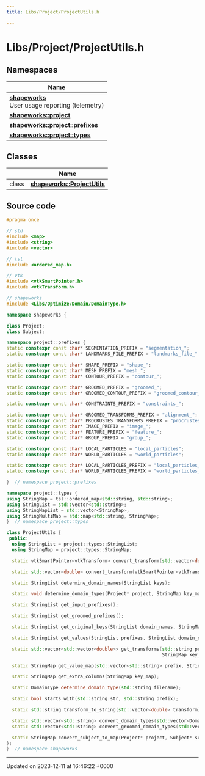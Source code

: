 ```yaml
---
title: Libs/Project/ProjectUtils.h

---
```


# Libs/Project/ProjectUtils.h



## Namespaces

| Name           |
| -------------- |
| **[shapeworks](../Namespaces/namespaceshapeworks.md)** <br>User usage reporting (telemetry)  |
| **[shapeworks::project](../Namespaces/namespaceshapeworks_1_1project.md)**  |
| **[shapeworks::project::prefixes](../Namespaces/namespaceshapeworks_1_1project_1_1prefixes.md)**  |
| **[shapeworks::project::types](../Namespaces/namespaceshapeworks_1_1project_1_1types.md)**  |

## Classes

|                | Name           |
| -------------- | -------------- |
| class | **[shapeworks::ProjectUtils](../Classes/classshapeworks_1_1ProjectUtils.md)**  |




## Source code

```cpp
#pragma once

// std
#include <map>
#include <string>
#include <vector>

// tsl
#include <ordered_map.h>

// vtk
#include <vtkSmartPointer.h>
#include <vtkTransform.h>

// shapeworks
#include <Libs/Optimize/Domain/DomainType.h>

namespace shapeworks {

class Project;
class Subject;

namespace project::prefixes {
static constexpr const char* SEGMENTATION_PREFIX = "segmentation_";
static constexpr const char* LANDMARKS_FILE_PREFIX = "landmarks_file_";

static constexpr const char* SHAPE_PREFIX = "shape_";
static constexpr const char* MESH_PREFIX = "mesh_";
static constexpr const char* CONTOUR_PREFIX = "contour_";

static constexpr const char* GROOMED_PREFIX = "groomed_";
static constexpr const char* GROOMED_CONTOUR_PREFIX = "groomed_contour_";

static constexpr const char* CONSTRAINTS_PREFIX = "constraints_";

static constexpr const char* GROOMED_TRANSFORMS_PREFIX = "alignment_";
static constexpr const char* PROCRUSTES_TRANSFORMS_PREFIX = "procrustes_";
static constexpr const char* IMAGE_PREFIX = "image_";
static constexpr const char* FEATURE_PREFIX = "feature_";
static constexpr const char* GROUP_PREFIX = "group_";

static constexpr const char* LOCAL_PARTICLES = "local_particles";
static constexpr const char* WORLD_PARTICLES = "world_particles";

static constexpr const char* LOCAL_PARTICLES_PREFIX = "local_particles_";
static constexpr const char* WORLD_PARTICLES_PREFIX = "world_particles_";

}  // namespace project::prefixes

namespace project::types {
using StringMap = tsl::ordered_map<std::string, std::string>;
using StringList = std::vector<std::string>;
using StringMapList = std::vector<StringMap>;
using StringMultiMap = std::map<std::string, StringMap>;
}  // namespace project::types

class ProjectUtils {
 public:
  using StringList = project::types::StringList;
  using StringMap = project::types::StringMap;

  static vtkSmartPointer<vtkTransform> convert_transform(std::vector<double> list);

  static std::vector<double> convert_transform(vtkSmartPointer<vtkTransform> transform);

  static StringList determine_domain_names(StringList keys);

  static void determine_domain_types(Project* project, StringMap key_map);

  static StringList get_input_prefixes();

  static StringList get_groomed_prefixes();

  static StringList get_original_keys(StringList domain_names, StringMap key_map);

  static StringList get_values(StringList prefixes, StringList domain_names, StringMap key_map);

  static std::vector<std::vector<double>> get_transforms(std::string prefix, StringList domain_names,
                                                         StringMap key_map);

  static StringMap get_value_map(std::vector<std::string> prefix, StringMap key_map);

  static StringMap get_extra_columns(StringMap key_map);

  static DomainType determine_domain_type(std::string filename);

  static bool starts_with(std::string str, std::string prefix);

  static std::string transform_to_string(std::vector<double> transform);

  static std::vector<std::string> convert_domain_types(std::vector<DomainType> domain_types);
  static std::vector<std::string> convert_groomed_domain_types(std::vector<DomainType> domain_types);

  static StringMap convert_subject_to_map(Project* project, Subject* subject);
};
}  // namespace shapeworks
```


-------------------------------

Updated on 2023-12-11 at 16:46:22 +0000
